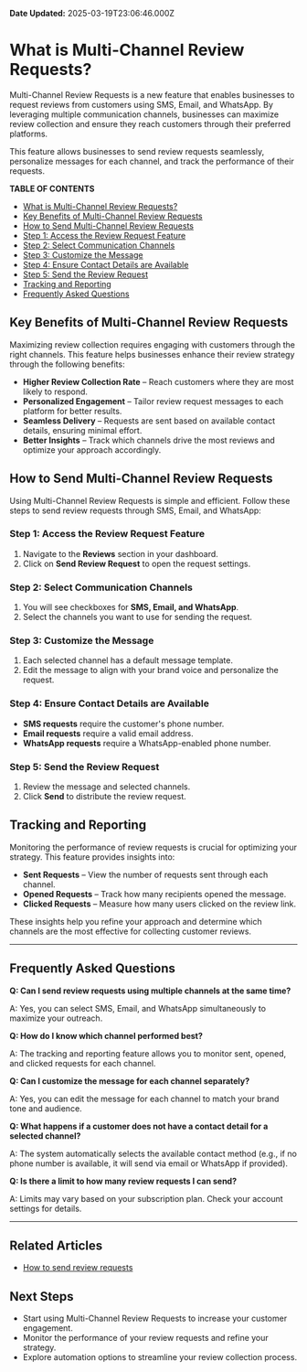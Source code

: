**Date Updated:** 2025-03-19T23:06:46.000Z

# **What is Multi-Channel Review Requests?**

Multi-Channel Review Requests is a new feature that enables businesses to request reviews from customers using SMS, Email, and WhatsApp. By leveraging multiple communication channels, businesses can maximize review collection and ensure they reach customers through their preferred platforms.

This feature allows businesses to send review requests seamlessly, personalize messages for each channel, and track the performance of their requests.

  
**TABLE OF CONTENTS**

* [What is Multi-Channel Review Requests?](#What-is-Multi-Channel-Review-Requests?)
* [Key Benefits of Multi-Channel Review Requests](#Key-Benefits-of-Multi-Channel-Review-Requests)
* [How to Send Multi-Channel Review Requests](#How-to-Send-Multi-Channel-Review-Requests)
* [Step 1: Access the Review Request Feature](#Step-1%3A-Access-the-Review-Request-Feature)
* [Step 2: Select Communication Channels](#Step-2%3A-Select-Communication-Channels)
* [Step 3: Customize the Message](#Step-3%3A-Customize-the-Message)
* [Step 4: Ensure Contact Details are Available](#Step-4%3A-Ensure-Contact-Details-are-Available)
* [Step 5: Send the Review Request](#Step-5%3A-Send-the-Review-Request)
* [Tracking and Reporting](#Tracking-and-Reporting)
* [Frequently Asked Questions](#Frequently-Asked-Questions)

  
## **Key Benefits of Multi-Channel Review Requests**

Maximizing review collection requires engaging with customers through the right channels. This feature helps businesses enhance their review strategy through the following benefits:

* **Higher Review Collection Rate** – Reach customers where they are most likely to respond.
* **Personalized Engagement** – Tailor review request messages to each platform for better results.
* **Seamless Delivery** – Requests are sent based on available contact details, ensuring minimal effort.
* **Better Insights** – Track which channels drive the most reviews and optimize your approach accordingly.

## **How to Send Multi-Channel Review Requests**

Using Multi-Channel Review Requests is simple and efficient. Follow these steps to send review requests through SMS, Email, and WhatsApp:

### **Step 1: Access the Review Request Feature**

1. Navigate to the **Reviews** section in your dashboard.
2. Click on **Send Review Request** to open the request settings.

### **Step 2: Select Communication Channels**

1. You will see checkboxes for **SMS, Email, and WhatsApp**.
2. Select the channels you want to use for sending the request.

### **Step 3: Customize the Message**

1. Each selected channel has a default message template.
2. Edit the message to align with your brand voice and personalize the request.

### **Step 4: Ensure Contact Details are Available**

* **SMS requests** require the customer's phone number.
* **Email requests** require a valid email address.
* **WhatsApp requests** require a WhatsApp-enabled phone number.

### **Step 5: Send the Review Request**

1. Review the message and selected channels.
2. Click **Send** to distribute the review request.

## **Tracking and Reporting**

Monitoring the performance of review requests is crucial for optimizing your strategy. This feature provides insights into:

* **Sent Requests** – View the number of requests sent through each channel.
* **Opened Requests** – Track how many recipients opened the message.
* **Clicked Requests** – Measure how many users clicked on the review link.

These insights help you refine your approach and determine which channels are the most effective for collecting customer reviews.

  
---

## Frequently Asked Questions

**Q: Can I send review requests using multiple channels at the same time?**

A: Yes, you can select SMS, Email, and WhatsApp simultaneously to maximize your outreach.

  
**Q: How do I know which channel performed best?**

A: The tracking and reporting feature allows you to monitor sent, opened, and clicked requests for each channel.

  
**Q: Can I customize the message for each channel separately?**

A: Yes, you can edit the message for each channel to match your brand tone and audience.

  
**Q: What happens if a customer does not have a contact detail for a selected channel?**

A: The system automatically selects the available contact method (e.g., if no phone number is available, it will send via email or WhatsApp if provided).

  
**Q: Is there a limit to how many review requests I can send?**

A: Limits may vary based on your subscription plan. Check your account settings for details.

---

## Related Articles

* [How to send review requests](https://help.gohighlevel.com/en/support/solutions/articles/48001222668-how-to-send-review-requests)

## Next Steps

* Start using Multi-Channel Review Requests to increase your customer engagement.
* Monitor the performance of your review requests and refine your strategy.
* Explore automation options to streamline your review collection process.

  
